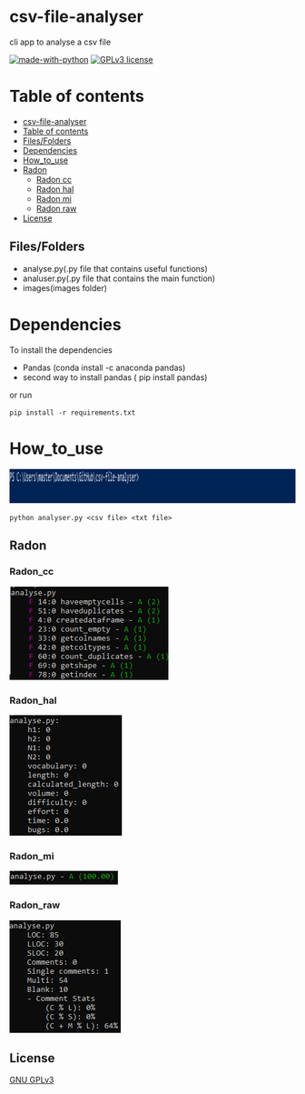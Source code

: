 # csv-file-analyser
cli app to analyse a csv file

[![made-with-python](https://img.shields.io/badge/Made%20with-Python-1f425f.svg)](https://www.python.org/) [![GPLv3 license](https://img.shields.io/badge/License-GPLv3-blue.svg)](http://perso.crans.org/besson/LICENSE.html)


# Table of contents

<!--ts-->
  * [csv-file-analyser](#Text-preprocesser)
  * [Table of contents](#Table_of_contents)
  * [Files/Folders](#Files/Folders)
  * [Dependencies](#Dependencies)
  * [How_to_use](#How_to_use)
  * [Radon](#Radon)
    * [Radon cc](#Radon_cc)
    * [Radon hal](#Radon_hal)
    * [Radon mi](#Radon_mi)
    * [Radon raw](#Radon_raw)
  * [License](#License)


## Files/Folders
<ul>
    <li> analyse.py(.py file that contains useful functions) </li>
    <li> analuser.py(.py file that contains the main function) </li>
    <li> images(images folder) </li>
</ul>

# Dependencies

To install the dependencies

<ul>
  <li> Pandas (conda install -c anaconda pandas) </li>
  <li> second way to install pandas ( pip install pandas) </li>
</ul>

or run


```shell
pip install -r requirements.txt
```

# How_to_use

<p><img src="images/csv file analyser.gif"/><p>

```shell
python analyser.py <csv file> <txt file>
```

## Radon

### Radon_cc

<p><img src = "images/radon cc.png" title = "csv file analyser radon cc"/> </p>

### Radon_hal

<p><img src = "images/radon hal.png" title = "csv file analyser radon hal"/> </p>

### Radon_mi

<p><img src = "images/radon mi.png" title = "csv file analyser radon mi"/> </p>

### Radon_raw

<p><img src = "images/radon raw.png" title = "csv file analyser radon raw"/> </p>

## License
[GNU GPLv3](https://choosealicense.com/licenses/gpl-3.0/)
